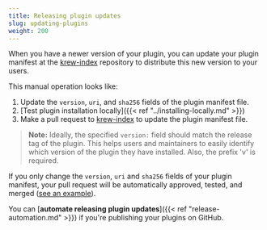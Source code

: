 ```yaml
---
title: Releasing plugin updates
slug: updating-plugins
weight: 200
---
```


When you have a newer version of your plugin, you can update your plugin
manifest at the [krew-index] repository to distribute this new version to your users.

This manual operation looks like:

1. Update the `version`, `uri`, and `sha256` fields of the plugin manifest file.
1. [Test plugin installation locally]({{< ref "../installing-locally.md" >}})
1. Make a pull request to [krew-index] to update the plugin manifest file.

> **Note:** Ideally, the specified `version:` field should match the release tag
of the plugin. This helps users and maintainers to easily identify which
version of the plugin they have installed. Also, the prefix 'v' is required.

If you only change the `version`, `uri` and `sha256` fields of your plugin manifest,
your pull request will be automatically approved, tested, and merged ([see an
example](https://github.com/kubernetes-sigs/krew-index/pull/508)).

You can [**automate releasing plugin updates**]({{< ref
"release-automation.md" >}}) if you're publishing your plugins on GitHub.

[krew-index]: https://sigs.k8s.io/krew-index
